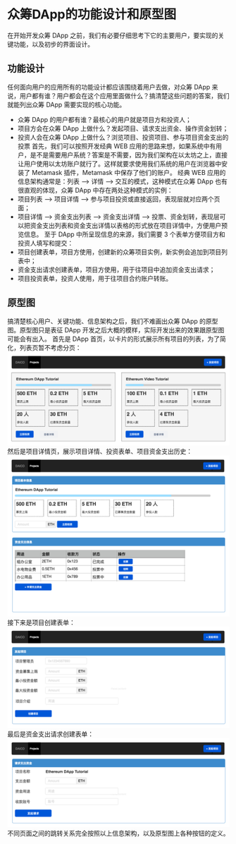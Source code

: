# 众筹DApp的功能设计和原型图
在开始开发众筹 DApp 之前，我们有必要仔细思考下它的主要用户，要实现的关键功能，以及初步的界面设计。
## 功能设计
任何面向用户的应用所有的功能设计都应该围绕着用户去做，对众筹 DApp 来说，用户都有谁？用户都会在这个应用里面做什么？搞清楚这些问题的答案，我们就能列出众筹 DApp 需要实现的核心功能。
- 众筹 DApp 的用户都有谁？最核心的用户就是项目方和投资人；
- 项目方会在众筹 DApp 上做什么？发起项目、请求支出资金、操作资金划转；
- 投资人会在众筹 DApp 上做什么？浏览项目、投资项目、参与项目资金支出的投票
首先，我们可以按照开发经典 WEB 应用的思路来想，如果系统中有用户，是不是需要用户系统？答案是不需要，因为我们架构在以太坊之上，直接让用户使用以太坊账户就行了。这样就要求使用我们系统的用户在浏览器中安装了 Metamask 插件，Metamask 中保存了他们的账户。
经典 WEB 应用的信息架构通常是：列表 --> 详情 --> 交互的模式，这种模式在众筹 DApp 也有很直观的体现，众筹 DApp 中存在两处这种模式的实例：
- 项目列表 --> 项目详情 --> 参与项目投资或直接返回，表现层就对应两个页面； 
- 项目详情 --> 资金支出列表 --> 资金支出详情 --> 投票、资金划转，表现层可以把资金支出列表和资金支出详情以表格的形式放在项目详情中，方便用户预览信息。
至于 DApp 中所呈现信息的来源，我们需要 3 个表单方便项目方和投资人填写和提交：
- 项目创建表单，项目方使用，创建新的众筹项目实例，新实例会追加到项目列表中；
- 资金支出请求创建表单，项目方使用，用于往项目中追加资金支出请求；
- 项目投资表单，投资人使用，用于往项目合约账户转账。
## 原型图
搞清楚核心用户、关键功能、信息架构之后，我们不难画出众筹 DApp 的原型图。原型图只是表征 DApp 开发之后大概的模样，实际开发出来的效果跟原型图可能会有出入。
首先是 DApp 首页，以卡片的形式展示所有项目的列表，为了简化，列表页暂不考虑分页：
 ![](images/ico_5.1.png)
然后是项目详情页，展示项目详情、投资表单、项目资金支出历史：
  ![](images/ico_5.2.png)
接下来是项目创建表单：
  ![](images/ico_5.3.png)
最后是资金支出请求创建表单：
  ![](images/ico_5.4.png)
不同页面之间的跳转关系完全按照以上信息架构，以及原型图上各种按钮的定义。
